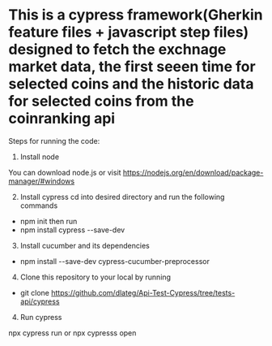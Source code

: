 # This is a cypress framework(Gherkin feature files + javascript step files) designed to fetch the exchnage market data, the first seeen time for selected coins and the historic data for selected coins from the coinranking api


Steps for running the code:
1. Install node 

You can download node.js or visit https://nodejs.org/en/download/package-manager/#windows 

2. Install cypress
cd into desired directory and run the following commands 
- npm init then run
- npm install cypress --save-dev

3. Install cucumber and its dependencies

 - npm install --save-dev cypress-cucumber-preprocessor

4. Clone this repository to your local by running 
- git clone https://github.com/dlateg/Api-Test-Cypress/tree/tests-api/cypress


4. Run cypress

npx cypress run or 
npx cypresss open
